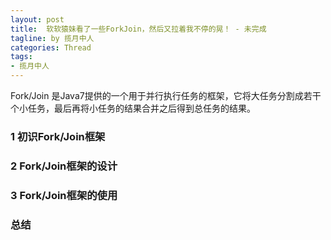 ```yaml
---
layout: post
title:  软软猿妹看了一些ForkJoin，然后又拉着我不停的晃！ - 未完成
tagline: by 揽月中人
categories: Thread
tags:
- 揽月中人
---
```


Fork/Join 是Java7提供的一个用于并行执行任务的框架，它将大任务分割成若干个小任务，最后再将小任务的结果合并之后得到总任务的结果。
<!--more-->

### 1 初识Fork/Join框架
### 2 Fork/Join框架的设计
### 3 Fork/Join框架的使用
### 总结